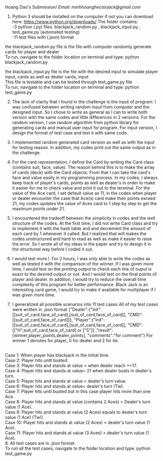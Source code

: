 Hoang Dao's Submission/ _Email: minhhoanghectorjack@gmail.com_

1. Python 3 should be installed on the computer if not you can download here: https://www.python.org/downloads/
The folder contains:<br />
-3 python (.py) files: blackjack_random.py , blackjack_input.py , test_game.py (automated testing)<br />
-11 test files with (.json) format<br />

the blackjack_random.py file is the file with computer randomly generate cards for player and dealer<br/>
To run, navigate to the folder location on terminal and type: python blackjack_random.py

the blackjack_input.py file is the file with the desired input to simulate player input, cards as well as dealer cards, input<br />
This file is testable and can be tested through test_game.py file<br />
To run, navigate to the folder location on terminal and type: python test_game.py

2. The lack of clarity that I found in the challenge is the input of program. I was confused between writing random input from computer and the designed input. So I chose to write as general as I can to write both version with the same codes and little differences in 2 versions. For the random version, I use random algorithm from python library for generating cards and manual user input for program. For input version, I design the format of test case and test it with same code.


3. I implemented random generated card version as well as with the input for testing reason. In addition, my codes print out the same output as in the challenge.

4. For the card representation, I define the Card by writing the Card class (contains suit, face, value). The reason behind this is to make the array of cards (deck) with the Card objects. From that I can take the card's face and value easily in my programming process. In my codes, I always keep track of player's cards, points as well as dealer's in order to make it easier for me to check value and print it out to the terminal. For the value of the Ace card, I set default value as 11, in the codes when player or dealer encounter the case that Ace(s) card make their points exceed 21, my codes updates the value of Aces card to 1 step by step to get the maximum points under 21.

5. I encountered the tradeoff between the simplicity in codes and the well structure of the codes. At the first time, I did not write Card class and try to implement it with the hash table and and decrement the amount of each card by 1 whenever it called. But I realized that will makes the codes unstructured and hard to read as well as make it easier to raise the error. So I wrote all of my ideas in the paper and try to design it in the structured way before I coded it out.

6. I would test more !. For 2 hours, I was only able to write the codes as well as tested it with the comparison of the winner. If I was given more time, I would test on the printing output to check each line of ouput is exact to the desired output or not.  And I would test on the final points of player and dealer. In addition, I would try to reduce the overall time complexity of this program for better performance. Black Jack is an interesting card game, I would try to make it available for multiplayer if I was given more time.

7. I generalized all possible scenarios into 11 test cases
All of my test cases were written in .json format {"Dealer":{"Init":[[suit_of_card,face_of_card],[suit_of_card,face_of_card]], "CMD":[[suit_of_card,face_of_card]]},
"Player":{"Init":[[suit_of_card,face_of_card],[suit_of_card,face_of_card]], "CMD":[["H",suit_of_card,face_of_card] or ["S"]}
,"result":[winner,player_points,dealer_points],
"comments":"for comment"} 
For winner 1 denotes for player, 0 for dealer and 2 for tie. 
<br />
Case 1: When player has blackjack in the initial time.<br />
Case 2: Player hits unitl busted.<br />
Case 3: Player hits and stands at value > when dealer reach >=17.<br />
Case 4: Player hits and stands at value< 21 when dealer busts in dealer's turn.<br />
Case 5: Player hits and stands at value < dealer's turn value.<br />
Case 6: Player hits and stands at value= dealer's turn (Tie).<br />
Case 7: Player hits unitl busted but in this case player hits more than one Ace.<br />
Case 8: Player hits and stands at value (contains 2 Aces) > Dealer's turn value (1 Ace).<br />
Case 9: Player hits and stands at value (2 Aces) equals to dealer's turn value (1 Ace) (Tie!).<br />
Case 10: Player hits and stands at value (2 Aces) < dealer's turn value (1 Ace).<br />
Case 11: Player hits and stands at value (3 Aces) > dealer's turn value (1 Ace).
<br />
8. All test cases are in .json format.<br />
To run all the test cases, navigate to the folder location and type: python test_game.py
